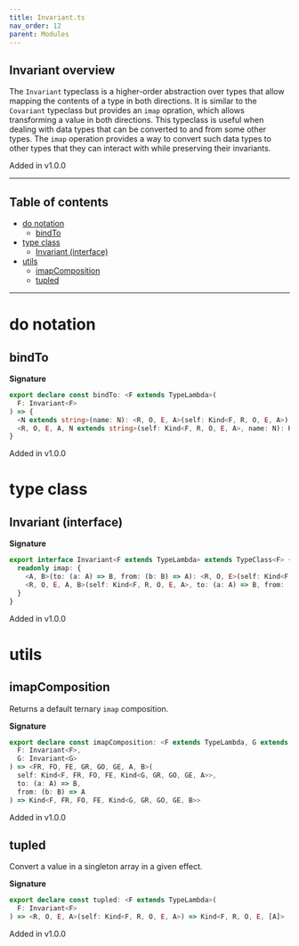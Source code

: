 ```yaml
---
title: Invariant.ts
nav_order: 12
parent: Modules
---
```


## Invariant overview

The `Invariant` typeclass is a higher-order abstraction over types that allow mapping the contents of a type in both directions.
It is similar to the `Covariant` typeclass but provides an `imap` opration, which allows transforming a value in both directions.
This typeclass is useful when dealing with data types that can be converted to and from some other types.
The `imap` operation provides a way to convert such data types to other types that they can interact with while preserving their invariants.

Added in v1.0.0

---

<h2 class="text-delta">Table of contents</h2>

- [do notation](#do-notation)
  - [bindTo](#bindto)
- [type class](#type-class)
  - [Invariant (interface)](#invariant-interface)
- [utils](#utils)
  - [imapComposition](#imapcomposition)
  - [tupled](#tupled)

---

# do notation

## bindTo

**Signature**

```ts
export declare const bindTo: <F extends TypeLambda>(
  F: Invariant<F>
) => {
  <N extends string>(name: N): <R, O, E, A>(self: Kind<F, R, O, E, A>) => Kind<F, R, O, E, { [K in N]: A }>
  <R, O, E, A, N extends string>(self: Kind<F, R, O, E, A>, name: N): Kind<F, R, O, E, { [K in N]: A }>
}
```

Added in v1.0.0

# type class

## Invariant (interface)

**Signature**

```ts
export interface Invariant<F extends TypeLambda> extends TypeClass<F> {
  readonly imap: {
    <A, B>(to: (a: A) => B, from: (b: B) => A): <R, O, E>(self: Kind<F, R, O, E, A>) => Kind<F, R, O, E, B>
    <R, O, E, A, B>(self: Kind<F, R, O, E, A>, to: (a: A) => B, from: (b: B) => A): Kind<F, R, O, E, B>
  }
}
```

Added in v1.0.0

# utils

## imapComposition

Returns a default ternary `imap` composition.

**Signature**

```ts
export declare const imapComposition: <F extends TypeLambda, G extends TypeLambda>(
  F: Invariant<F>,
  G: Invariant<G>
) => <FR, FO, FE, GR, GO, GE, A, B>(
  self: Kind<F, FR, FO, FE, Kind<G, GR, GO, GE, A>>,
  to: (a: A) => B,
  from: (b: B) => A
) => Kind<F, FR, FO, FE, Kind<G, GR, GO, GE, B>>
```

Added in v1.0.0

## tupled

Convert a value in a singleton array in a given effect.

**Signature**

```ts
export declare const tupled: <F extends TypeLambda>(
  F: Invariant<F>
) => <R, O, E, A>(self: Kind<F, R, O, E, A>) => Kind<F, R, O, E, [A]>
```

Added in v1.0.0
